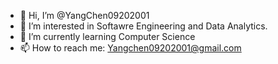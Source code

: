 - 👋 Hi, I’m @YangChen09202001
- 👀 I’m interested in Softawre Engineering and Data Analytics.
- 🌱 I’m currently learning Computer Science 
- 📫 How to reach me: Yangchen09202001@gmail.com


<!---
YangChen09202001/YangChen09202001 is a ✨ special ✨ repository because its `README.md` (this file) appears on your GitHub profile.
You can click the Preview link to take a look at your changes.
--->
